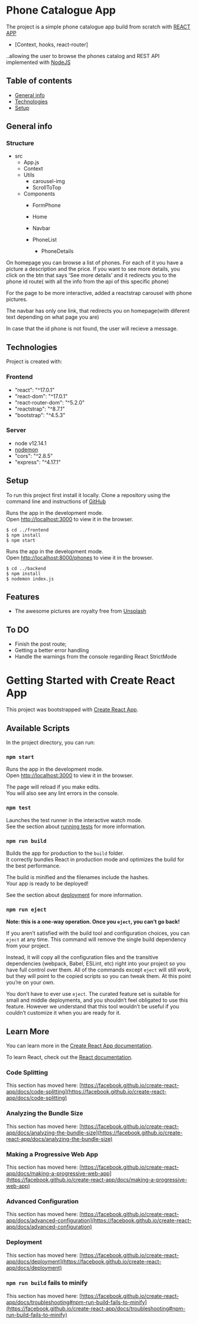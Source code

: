 # Phone Catalogue App
The project is a simple phone catalogue app build from scratch with [REACT APP](https://github.com/facebook/create-react-app) 
- [Context, hooks, react-router]

..allowing the user to browse the phones catalog and REST API implemented with [NodeJS](https://nodejs.org/en/docs/)

## Table of contents
* [General info](#general-info)
* [Technologies](#technologies)
* [Setup](#setup)

## General info

### Structure

* src
    * App.js
    * Context
    * Utils
        * carousel-img
        * ScrollToTop
    * Components
         * FormPhone
         * Home
         * Navbar
         * PhoneList

            * PhoneDetails


On homepage you can browse a list of phones. For each of it you have a picture a description and the price. 
If you want to see more details, you click on the btn that says 'See more details' and it redirects you to the phone id route( with all the info from the api of this specific phone)

For the page to be more interactive, added a reactstrap carousel with phone pictures.

The navbar has only one link, that redirects you on homepage(with diferent text depending on what page you are)

In case that the id phone is not found, the user will recieve a message.
	
## Technologies
Project is created with:

### Frontend
* "react": "^17.0.1"
* "react-dom": "^17.0.1"
* "react-router-dom": "^5.2.0"
* "reactstrap": "^8.7.1"
*  "bootstrap": "^4.5.3"


### Server
* node v12.14.1
* [nodemon](https://www.npmjs.com/package/nodemon)
* "cors": "^2.8.5"
* "express": "^4.17.1"
 
	
## Setup
To run this project first install it locally.
Clone a repository using the command line
and instructions of [GitHub](https://docs.github.com/en/free-pro-team@latest/github/creating-cloning-and-archiving-repositories/cloning-a-repository)

Runs the app in the development mode.\
Open [http://localhost:3000](http://localhost:3000) to view it in the browser.
```
$ cd ../frontend
$ npm install
$ npm start
```
Runs the app in the development mode.\
Open [http://localhost:8000/phones](http://localhost:3000) to view it in the browser.
```
$ cd ../backend
$ npm install
$ nodemon index.js
```
## Features
* The awesome pictures are royalty free from [Unsplash](https://unsplash.com/)

## To DO
* Finish the post route;
* Getting a better error handling
* Handle the warnings from the console regarding React StrictMode


# Getting Started with Create React App

This project was bootstrapped with [Create React App](https://github.com/facebook/create-react-app).

## Available Scripts

In the project directory, you can run:

### `npm start`

Runs the app in the development mode.\
Open [http://localhost:3000](http://localhost:3000) to view it in the browser.

The page will reload if you make edits.\
You will also see any lint errors in the console.

### `npm test`

Launches the test runner in the interactive watch mode.\
See the section about [running tests](https://facebook.github.io/create-react-app/docs/running-tests) for more information.

### `npm run build`

Builds the app for production to the `build` folder.\
It correctly bundles React in production mode and optimizes the build for the best performance.

The build is minified and the filenames include the hashes.\
Your app is ready to be deployed!

See the section about [deployment](https://facebook.github.io/create-react-app/docs/deployment) for more information.

### `npm run eject`

**Note: this is a one-way operation. Once you `eject`, you can’t go back!**

If you aren’t satisfied with the build tool and configuration choices, you can `eject` at any time. This command will remove the single build dependency from your project.

Instead, it will copy all the configuration files and the transitive dependencies (webpack, Babel, ESLint, etc) right into your project so you have full control over them. All of the commands except `eject` will still work, but they will point to the copied scripts so you can tweak them. At this point you’re on your own.

You don’t have to ever use `eject`. The curated feature set is suitable for small and middle deployments, and you shouldn’t feel obligated to use this feature. However we understand that this tool wouldn’t be useful if you couldn’t customize it when you are ready for it.

## Learn More

You can learn more in the [Create React App documentation](https://facebook.github.io/create-react-app/docs/getting-started).

To learn React, check out the [React documentation](https://reactjs.org/).

### Code Splitting

This section has moved here: [https://facebook.github.io/create-react-app/docs/code-splitting](https://facebook.github.io/create-react-app/docs/code-splitting)

### Analyzing the Bundle Size

This section has moved here: [https://facebook.github.io/create-react-app/docs/analyzing-the-bundle-size](https://facebook.github.io/create-react-app/docs/analyzing-the-bundle-size)

### Making a Progressive Web App

This section has moved here: [https://facebook.github.io/create-react-app/docs/making-a-progressive-web-app](https://facebook.github.io/create-react-app/docs/making-a-progressive-web-app)

### Advanced Configuration

This section has moved here: [https://facebook.github.io/create-react-app/docs/advanced-configuration](https://facebook.github.io/create-react-app/docs/advanced-configuration)

### Deployment

This section has moved here: [https://facebook.github.io/create-react-app/docs/deployment](https://facebook.github.io/create-react-app/docs/deployment)

### `npm run build` fails to minify

This section has moved here: [https://facebook.github.io/create-react-app/docs/troubleshooting#npm-run-build-fails-to-minify](https://facebook.github.io/create-react-app/docs/troubleshooting#npm-run-build-fails-to-minify)
